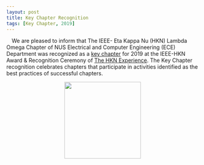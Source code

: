 ```yaml
---
layout: post
title: Key Chapter Recognition
tags: [Key Chapter, 2019]
---
```


&emsp;We are pleased to inform that The IEEE- Eta Kappa Nu (HKN) Lambda Omega Chapter of NUS Electrical and Computer Engineering (ECE) Department was recognized as a [key chapter](https://hkn.ieee.org/chapters/key-chapter-recognition/) for 2019 at the IEEE-HKN Award & Recognition Ceremony of [The HKN Experience](https://hknx2020.org). The Key Chapter recognition celebrates chapters that participate in activities identified as the best practices of successful chapters.

<div style="text-align:center; font-size: 12px">
    <img src ="/news/img/2020/2020-10-18-key-chapter.jpeg" width="200"><br>
</div>
